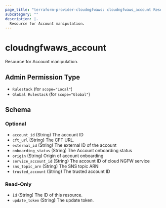 ```yaml
---
page_title: "terraform-provider-cloudngfwaws: cloudngfwaws_account Resource"
subcategory: ""
description: |-
  Resource for Account manipulation.
---
```


# cloudngfwaws_account

Resource for Account manipulation.


## Admin Permission Type

* `Rulestack` (for `scope="Local"`)
* `Global Rulestack` (for `scope="Global"`)





<!-- schema generated by tfplugindocs -->
## Schema

### Optional

- `account_id` (String) The account ID
- `cft_url` (String) The CFT URL.
- `external_id` (String) The external ID of the account
- `onboarding_status` (String) The Account onboarding status
- `origin` (String) Origin of account onboarding
- `service_account_id` (String) The account ID of cloud NGFW service
- `sns_topic_arn` (String) The SNS topic ARN
- `trusted_account` (String) The trusted account ID

### Read-Only

- `id` (String) The ID of this resource.
- `update_token` (String) The update token.
